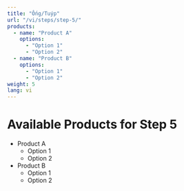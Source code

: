 ```yaml
---
title: "Ống/Tuýp"
url: "/vi/steps/step-5/"
products:
  - name: "Product A"
    options:
      - "Option 1"
      - "Option 2"
  - name: "Product B"
    options:
      - "Option 1"
      - "Option 2"
weight: 5
lang: vi
---
```


# Available Products for Step 5

- Product A
  - Option 1
  - Option 2
- Product B
  - Option 1
  - Option 2